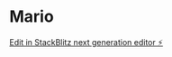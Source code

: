 # Mario

[Edit in StackBlitz next generation editor ⚡️](https://stackblitz.com/~/github.com/augunautics/Mario)
